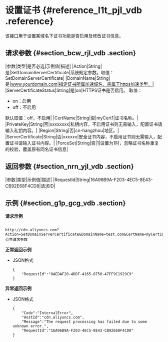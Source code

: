 # 设置证书 {#reference_l1t_pjl_vdb .reference}

该接口用于设置某域名下证书功能是否启用及修改证书信息。

## 请求参数 {#section_bcw_rjl_vdb .section}

|参数|类型|是否必选|示例值|描述|
|Action|String|是|SetDomainServerCertificate|系统规定参数。取值：SetDomainServerCertificate|
|DomainName|String|是|www.yourdomain.com|指定证书所属加速域名，需属于https加速类型。|
|ServerCertificateStatus|String|是|on|HTTPS证书是否启用。 取值：

 -   on：启用
-   off：不启用

 默认取值：off，不启用|
|CertName|String|否|myCert1|证书名称。|
|PrivateKey|String|否|xxxxxxxx|私钥内容，不启用证书则无需输入，配置证书请输入私钥内容。|
|Region|String|否|cn-hangzhou|地区。|
|ServerCertificate|String|否|xxxxxx|安全证书内容，不启用证书则无需输入，配置证书请输入证书内容。|
|ForceSet|String|否|1|设置为1时，忽略证书名称重复的校验，覆盖原有同名证书信息|

## 返回参数 {#section_nrn_yjl_vdb .section}

|参数|类型|示例值|描述|
|RequestId|String|16A96B9A-F203-4EC5-8E43-CB92E68F4CD8|请求ID|

## 示例 {#section_g1p_gcg_vdb .section}

**请求示例**

```

http://cdn.aliyuncs.com?Action=SetDomainServerCertificate&DomainName=test.com&CertName=myCert1&ServerCertificateStatus=on&ServerCertificate=xxx&PrivateKey=yyy&公共请求参数
```

**正常返回示例**

-   JSON格式

    ```
    {
        "RequestId":"0AEDAF20-4DDF-4165-8750-47FF9C1929C9"
    }
    ```


**异常返回示例**

-   JSON格式

    ```
    {
        "Code":"InternalError",
        "HostId":"cdn.aliyuncs.com",
        "Message":"The request processing has failed due to some unknown error.",
        "RequestId":"16A96B9A-F203-4EC5-8E43-CB92E68F4CD8"
    }
    ```


